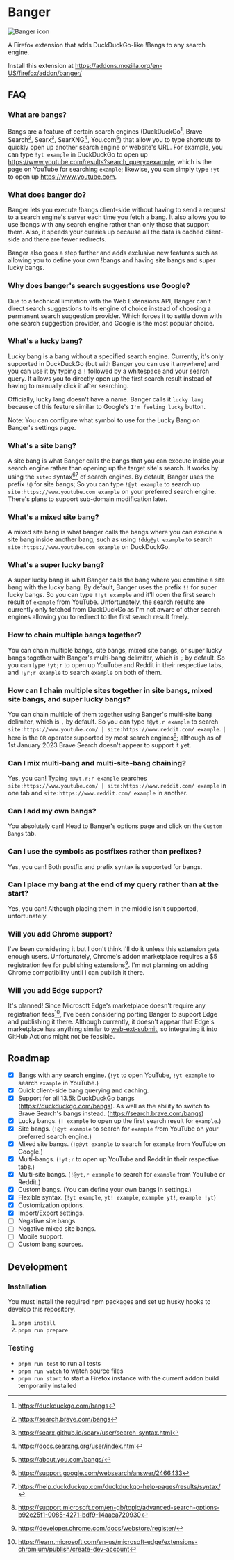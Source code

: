 # Banger
![Banger icon](static/icons/icon.svg)

A Firefox extension that adds DuckDuckGo-like !Bangs to any search engine.

Install this extension at https://addons.mozilla.org/en-US/firefox/addon/banger/

## FAQ

### What are bangs?
Bangs are a feature of certain search engines (DuckDuckGo[^1.1], Brave Search[^1.2], Searx[^1.3], SearXNG[^1.4], You.com[^1.5]) that allow you to type shortcuts to quickly open up another search engine or website's URL. For example, you can type `!yt example` in DuckDuckGo to open up https://www.youtube.com/results?search_query=example, which is the page on YouTube for searching `example`; likewise, you can simply type `!yt` to open up https://www.youtube.com.

[^1.1]: https://duckduckgo.com/bangs
[^1.2]: https://search.brave.com/bangs
[^1.3]: https://searx.github.io/searx/user/search_syntax.html
[^1.4]: https://docs.searxng.org/user/index.html
[^1.5]: https://about.you.com/bangs/

### What does banger do?
Banger lets you execute !bangs client-side without having to send a request to a search engine's server each time you fetch a bang. It also allows you to use !bangs with any search engine rather than only those that support them. Also, it speeds your queries up because all the data is cached client-side and there are fewer redirects.

Banger also goes a step further and adds exclusive new features such as allowing you to define your own !bangs and having site bangs and super lucky bangs.

### Why does banger's search suggestions use Google?
Due to a technical limitation with the Web Extensions API, Banger can't direct search suggestions to its engine of choice instead of choosing a permanent search suggestion provider. Which forces it to settle down with one search suggestion provider, and Google is the most popular choice.

### What's a lucky bang?
Lucky bang is a bang without a specified search engine. Currently, it's only supported in DuckDuckGo (but with Banger you can use it anywhere) and you can use it by typing a `!` followed by a whitespace and your search query. It allows you to directly open up the first search result instead of having to manually click it after searching.

Officially, lucky lang doesn't have a name. Banger calls it `lucky lang` because of this feature similar to Google's `I'm feeling lucky` button.

Note: You can configure what symbol to use for the Lucky Bang on Banger's settings page.

### What's a site bang?
A site bang is what Banger calls the bangs that you can execute inside your search engine rather than opening up the target site's search. It works by using the `site:` syntax[^2.1][^2.2] of search engines. By default, Banger uses the prefix `!@` for site bangs; So you can type `!@yt example` to search up `site:https://www.youtube.com example` on your preferred search engine. There's plans to support sub-domain modification later.

[^2.1]: https://support.google.com/websearch/answer/2466433
[^2.2]: https://help.duckduckgo.com/duckduckgo-help-pages/results/syntax/

### What's a mixed site bang?
A mixed site bang is what banger calls the bangs where you can execute a site bang inside another bang, such as using `!ddg@yt example` to search `site:https://www.youtube.com example` on DuckDuckGo.

### What's a super lucky bang?
A super lucky bang is what Banger calls the bang where you combine a site bang with the lucky bang. By default, Banger uses the prefix `!!` for super lucky bangs. So you can type `!!yt example` and it'll open the first search result of `example` from YouTube. Unfortunately, the search results are currently only fetched from DuckDuckGo as I'm not aware of other search engines allowing you to redirect to the first search result freely.

### How to chain multiple bangs together?
You can chain multiple bangs, site bangs, mixed site bangs, or super lucky bangs together with Banger's multi-bang delimiter, which is `;` by default. So you can type `!yt;r` to open up YouTube and Reddit in their respective tabs, and `!yr;r example` to search `example` on both of them.

### How can I chain multiple sites together in site bangs, mixed site bangs, and super lucky bangs?
You can chain multiple of them together using Banger's multi-site bang delimiter, which is `,` by default. So you can type `!@yt,r example` to search `site:https://www.youtube.com/ | site:https://www.reddit.com/ example`. `|` here is the `OR` operator supported by most search engines[^3.1]; although as of 1st January 2023 Brave Search doesn't appear to support it yet.

[^3.1]: https://support.microsoft.com/en-gb/topic/advanced-search-options-b92e25f1-0085-4271-bdf9-14aaea720930

### Can I mix multi-bang and multi-site-bang chaining?
Yes, you can! Typing `!@yt,r;r example` searches `site:https://www.youtube.com/ | site:https://www.reddit.com/ example` in one tab and `site:https://www.reddit.com/ example` in another.

### Can I add my own bangs?
You absolutely can! Head to Banger's options page and click on the `Custom Bangs` tab.

### Can I use the symbols as postfixes rather than prefixes?
Yes, you can! Both postfix and prefix syntax is supported for bangs.

### Can I place my bang at the end of my query rather than at the start?
Yes, you can! Although placing them in the middle isn't supported, unfortunately.

### Will you add Chrome support?
I've been considering it but I don't think I'll do it unless this extension gets enough users. Unfortunately, Chrome's addon marketplace requires a $5 registration fee for publishing extensions[^4.1]. I'm not planning on adding Chrome compatibility until I can publish it there.

[^4.1]: https://developer.chrome.com/docs/webstore/register/

### Will you add Edge support?
It's planned! Since Microsoft Edge's marketplace doesn't require any registration fees[^5.1], I've been considering porting Banger to support Edge and publishing it there. Although currently, it doesn't appear that Edge's marketplace has anything similar to [web-ext-submit](https://www.npmjs.com/package/web-ext-submit), so integrating it into GitHub Actions might not be feasible.

[^5.1]: https://learn.microsoft.com/en-us/microsoft-edge/extensions-chromium/publish/create-dev-account

## Roadmap

- [x] Bangs with any search engine. (`!yt` to open YouTube, `!yt example` to search `example` in YouTube.)
- [x] Quick client-side bang querying and caching.
- [x] Support for all 13.5k DuckDuckGo bangs (https://duckduckgo.com/bangs). As well as the ability to switch to Brave Search's bangs instead. (https://search.brave.com/bangs)
- [x] Lucky bangs. (`! example` to open up the first search result for `example`.)
- [x] Site bangs. (`!@yt example` to search for `example` from YouTube on your preferred search engine.)
- [x] Mixed site bangs. (`!g@yt example` to search for `example` from YouTube on Google.)
- [x] Multi-bangs. (`!yt;r` to open up YouTube and Reddit in their respective tabs.)
- [x] Multi-site bangs. (`!@yt,r example` to search for `example` from YouTube or Reddit.)
- [x] Custom bangs. (You can define your own bangs in settings.)
- [x] Flexible syntax. (`!yt example`, `yt! example`, `example yt!`, `example !yt`)
- [x] Customization options.
- [x] Import/Export settings.
- [ ] Negative site bangs.
- [ ] Negative mixed site bangs.
- [ ] Mobile support.
- [ ] Custom bang sources.

## Development

### Installation

You must install the required npm packages and set up husky hooks to develop this repository.

1. `pnpm install`
2. `pnpm run prepare`

### Testing

- `pnpm run test` to run all tests
- `pnpm run watch` to watch source files
- `pnpm run start` to start a Firefox instance with the current addon build temporarily installed